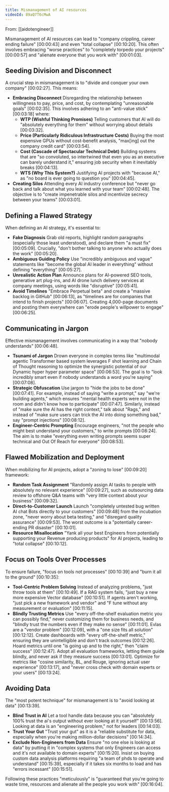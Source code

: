 ```yaml
---
title: Mismanagement of AI resources
videoId: 89aQ7T6cMwA
---
```


From: [[aidotengineer]] <br/> 

Mismanagement of AI resources can lead to "company crippling, career ending failure" <a class="yt-timestamp" data-t="00:00:43">[00:00:43]</a> and even "total collapse" <a class="yt-timestamp" data-t="00:10:20">[00:10:20]</a>. This often involves embracing "worse practices" to "completely torpedo your projects" <a class="yt-timestamp" data-t="00:00:57">[00:00:57]</a> and "alienate everyone that you work with" <a class="yt-timestamp" data-t="00:01:03">[00:01:03]</a>.

## Seeding Division and Disconnect

A crucial step in mismanagement is to "divide and conquer your own company" <a class="yt-timestamp" data-t="00:02:27">[00:02:27]</a>. This means:
*   **Embracing Disconnect** Disregarding the relationship between willingness to pay, price, and cost, by contemplating "unreasonable goals" <a class="yt-timestamp" data-t="00:02:35">[00:02:35]</a>. This involves adhering to an "anti-value stick" <a class="yt-timestamp" data-t="00:03:18">[00:03:18]</a> where:
    *   **WTP (Wishful Thinking Promises)** Telling customers that AI will do "absolutely everything for them" without worrying about details <a class="yt-timestamp" data-t="00:03:32">[00:03:32]</a>.
    *   **Price (Particularly Ridiculous Infrastructure Costs)** Buying the most expensive GPUs without cost-benefit analysis, "max[ing] out the company credit card" <a class="yt-timestamp" data-t="00:03:54">[00:03:54]</a>.
    *   **Cost (Cascade of Spectacular Technical Debt)** Building systems that are "so convoluted, so intertwined that even you as an executive can barely understand it," ensuring job security when it inevitably breaks <a class="yt-timestamp" data-t="00:04:13">[00:04:13]</a>.
    *   **WTS (Why This System?)** Justifying AI projects with "because AI," as "no board is ever going to question you" <a class="yt-timestamp" data-t="00:04:45">[00:04:45]</a>.
*   **Creating Silos** Attending every AI industry conference but "never go back and talk about what you learned with your team" <a class="yt-timestamp" data-t="00:02:48">[00:02:48]</a>. The objective is to "create impenetrable silos and incentivize secrecy between your teams" <a class="yt-timestamp" data-t="00:03:01">[00:03:01]</a>.

## Defining a Flawed Strategy

When defining an AI strategy, it's essential to:
*   **Fake Diagnosis** Grab old reports, highlight random paragraphs (especially those least understood), and declare them "a must fix" <a class="yt-timestamp" data-t="00:05:09">[00:05:09]</a>. Crucially, "don't bother talking to anyone who actually does the work" <a class="yt-timestamp" data-t="00:05:20">[00:05:20]</a>.
*   **Ambiguous Guiding Policy** Use "incredibly ambiguous and vague" statements like "become the global AI leader in everything" without defining "everything" <a class="yt-timestamp" data-t="00:05:27">[00:05:27]</a>.
*   **Unrealistic Action Plan** Announce plans for AI-powered SEO tools, generative art plug-ins, and AI drone lunch delivery services at company meetings, using words like "disruptive" <a class="yt-timestamp" data-t="00:05:41">[00:05:41]</a>.
*   **Avoid Timelines** "Embrace Perpetual beta" and create a "massive backlog in GitHub" <a class="yt-timestamp" data-t="00:06:13">[00:06:13]</a>, as "timelines are for companies that intend to finish projects" <a class="yt-timestamp" data-t="00:06:07">[00:06:07]</a>. Creating 4,000-page documents and posting them everywhere can "erode people's willpower to engage" <a class="yt-timestamp" data-t="00:06:25">[00:06:25]</a>.

## Communicating in Jargon

Effective mismanagement involves communicating in a way that "nobody understands" <a class="yt-timestamp" data-t="00:06:48">[00:06:48]</a>.
*   **Tsunami of Jargon** Drown everyone in complex terms like "multimodal agentic Transformer based system leverages F shot learning and Chain of Thought reasoning to optimize the synergistic potential of our Dynamic hyper hyper parameter space" <a class="yt-timestamp" data-t="00:06:53">[00:06:53]</a>. The goal is to "look incredibly smart even if nobody understands a word you're saying" <a class="yt-timestamp" data-t="00:07:08">[00:07:08]</a>.
*   **Strategic Obfuscation** Use jargon to "hide the jobs to be done" <a class="yt-timestamp" data-t="00:07:41">[00:07:41]</a>. For example, instead of saying "write a prompt," say "we're building agents," which ensures "mental health experts were not in the room and didn't know how to participate" <a class="yt-timestamp" data-t="00:07:47">[00:07:47]</a>. Similarly, instead of "make sure the AI has the right context," talk about "Rags," and instead of "make sure users can trick the AI into doing something bad," say "prompt injections" <a class="yt-timestamp" data-t="00:08:12">[00:08:12]</a>.
*   **Engineer-Centric Prompting** Encourage engineers, "not the people who might best understand your customers," to write prompts <a class="yt-timestamp" data-t="00:08:24">[00:08:24]</a>. The aim is to make "everything even writing prompts seems super technical and Out Of Reach for everyone" <a class="yt-timestamp" data-t="00:08:53">[00:08:53]</a>.

## Flawed Mobilization and Deployment

When mobilizing for AI projects, adopt a "zoning to lose" <a class="yt-timestamp" data-t="00:09:20">[00:09:20]</a> framework:
*   **Random Task Assignment** "Randomly assign AI tasks to people with absolutely no relevant experience" <a class="yt-timestamp" data-t="00:09:27">[00:09:27]</a>, such as outsourcing data review to offshore Q&A teams with "very little context about your business" <a class="yt-timestamp" data-t="00:09:32">[00:09:32]</a>.
*   **Direct-to-Customer Launch** Launch "completely untested bug written AI chat Bots directly to your customers" <a class="yt-timestamp" data-t="00:09:48">[00:09:48]</a> from the incubation zone, "never worry about beta testing," and "disregard quality assurance" <a class="yt-timestamp" data-t="00:09:53">[00:09:53]</a>. The worst outcome is a "potentially career-ending PR disaster" <a class="yt-timestamp" data-t="00:10:01">[00:10:01]</a>.
*   **Resource Misallocation** "Yank all your best Engineers from potentially supporting your Revenue producing products" for AI projects, leading to "total collapse" <a class="yt-timestamp" data-t="00:10:12">[00:10:12]</a>.

## Focus on Tools Over Processes

To ensure failure, "focus on tools not processes" <a class="yt-timestamp" data-t="00:10:39">[00:10:39]</a> and "burn it all to the ground" <a class="yt-timestamp" data-t="00:10:35">[00:10:35]</a>:
*   **Tool-Centric Problem Solving** Instead of analyzing problems, "just throw tools at them" <a class="yt-timestamp" data-t="00:10:49">[00:10:49]</a>. If a RAG system fails, "just buy a new more expensive Vector database" <a class="yt-timestamp" data-t="00:10:51">[00:10:51]</a>. If agents aren't working, "just pick a new framework and vendor" and "F tune without any measurement or evaluation" <a class="yt-timestamp" data-t="00:11:15">[00:11:15]</a>.
*   **Blindly Trusting Metrics** Use "every off-the-shelf evaluation metric you can possibly find," never customizing them for business needs, and "blindly trust the numbers even if they make no sense" <a class="yt-timestamp" data-t="00:11:01">[00:11:01]</a>. Evlas are a "vendor problem" <a class="yt-timestamp" data-t="00:12:09">[00:12:09]</a>, with a "one size fits all solution" <a class="yt-timestamp" data-t="00:12:12">[00:12:12]</a>. Create dashboards with "every off-the-shelf metric," ensuring they are unintelligible and don't track outcomes <a class="yt-timestamp" data-t="00:12:26">[00:12:26]</a>. Hoard metrics until one "is going up and to the right," then "claim success" <a class="yt-timestamp" data-t="00:12:47">[00:12:47]</a>. Adopt all evaluation frameworks, letting them guide blindly, and never ask if they measure success <a class="yt-timestamp" data-t="00:13:01">[00:13:01]</a>. Optimize for metrics like "cosine similarity, BL, and Rouge, ignoring actual user experience" <a class="yt-timestamp" data-t="00:13:17">[00:13:17]</a>, and "never cross check with domain experts or your users" <a class="yt-timestamp" data-t="00:13:24">[00:13:24]</a>.

## Avoiding Data

The "most potent technique" for mismanagement is to "avoid looking at data" <a class="yt-timestamp" data-t="00:13:39">[00:13:39]</a>.
*   **Blind Trust in AI** Let a tool handle data because you can "absolutely 100% trust the ai's output without ever looking at it yourself" <a class="yt-timestamp" data-t="00:13:56">[00:13:56]</a>. Looking at data is an "engineering problem," not for leaders <a class="yt-timestamp" data-t="00:14:03">[00:14:03]</a>.
*   **Trust Your Gut** "Trust your gut" as it is a "reliable substitute for data, especially when you're making million-dollar decisions" <a class="yt-timestamp" data-t="00:14:34">[00:14:34]</a>.
*   **Exclude Non-Engineers from Data** Ensure "no one else is looking at data" by putting it in "complex systems that only Engineers can access and it's not available to domain experts" <a class="yt-timestamp" data-t="00:15:20">[00:15:20]</a>. Insist on buying custom data analysis platforms requiring "a team of phds to operate and understand" <a class="yt-timestamp" data-t="00:15:39">[00:15:39]</a>, especially if it takes six months to load and has "errors incessant" <a class="yt-timestamp" data-t="00:15:51">[00:15:51]</a>.

Following these practices "meticulously" is "guaranteed that you're going to waste time, resources and alienate all the people you work with" <a class="yt-timestamp" data-t="00:16:04">[00:16:04]</a>.
